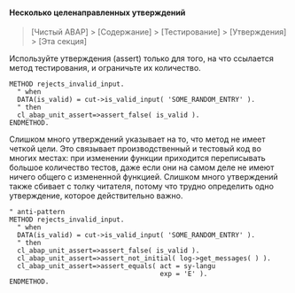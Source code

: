 #### Несколько целенаправленных утверждений

> [Чистый ABAP] > [Содержание] > [Тестирование] > [Утверждения] > [Эта секция]

Используйте утверждения (аssert) только для того, на что ссылается метод тестирования, и ограничьте их количество.

```ABAP
METHOD rejects_invalid_input.
  " when
  DATA(is_valid) = cut->is_valid_input( 'SOME_RANDOM_ENTRY' ).
  " then
  cl_abap_unit_assert=>assert_false( is_valid ).
ENDMETHOD.
```

Слишком много утверждений указывает на то, что метод не имеет четкой цели. 
Это связывает производственный и тестовый код во многих местах: 
при изменении функции приходится переписывать большое количество тестов, 
даже если они на самом деле не имеют ничего общего с измененной функцией. 
Слишком много утверждений также сбивает с толку читателя, 
потому что трудно определить одно утверждение, которое действительно важно.

```ABAP
" anti-pattern
METHOD rejects_invalid_input.
  " when
  DATA(is_valid) = cut->is_valid_input( 'SOME_RANDOM_ENTRY' ).
  " then
  cl_abap_unit_assert=>assert_false( is_valid ).
  cl_abap_unit_assert=>assert_not_initial( log->get_messages( ) ).
  cl_abap_unit_assert=>assert_equals( act = sy-langu
                                      exp = 'E' ).
ENDMETHOD.
```